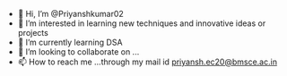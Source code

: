 - 👋 Hi, I’m @Priyanshkumar02
- 👀 I’m interested in learning new techniques and innovative ideas or projects 
- 🌱 I’m currently learning DSA
- 💞️ I’m looking to collaborate on ...
- 📫 How to reach me ...through my mail id priyansh.ec20@bmsce.ac.in 

<!---
Priyanshkumar02/Priyanshkumar02 is a ✨ special ✨ repository because its `README.md` (this file) appears on your GitHub profile.
You can click the Preview link to take a look at your changes.
--->
